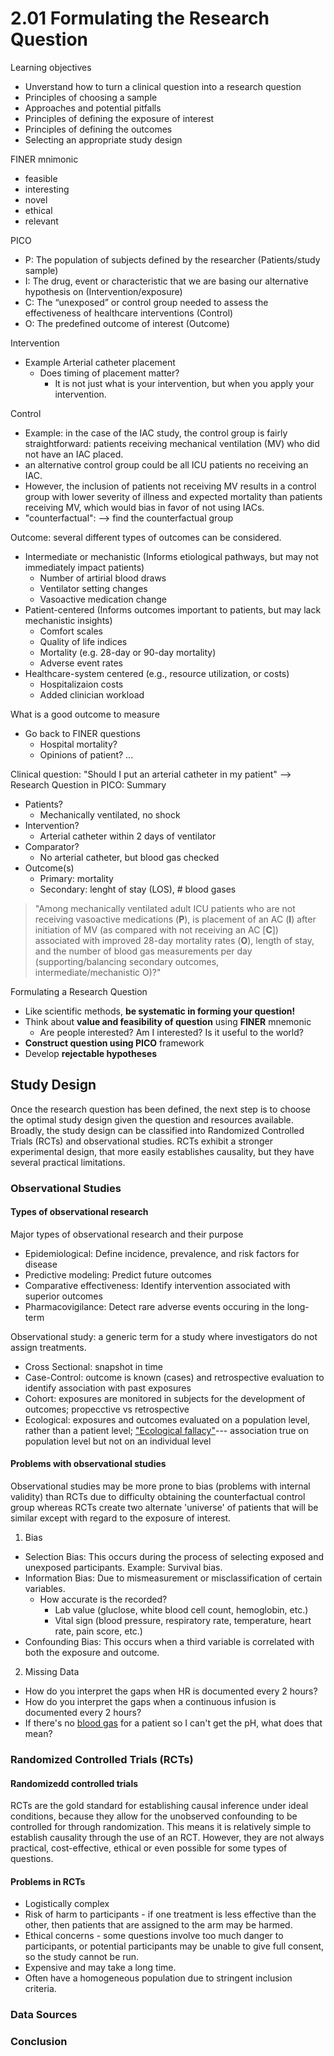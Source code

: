# 2.01 Formulating the Research Question

Learning objectives
  * Unverstand how to turn  a clinical question into a research question
  * Principles of choosing a sample
  * Approaches and potential pitfalls
  * Principles of defining the exposure of interest
  * Principles of defining the outcomes
  * Selecting an appropriate study design
  
FINER mnimonic
  * feasible
  * interesting
  * novel
  * ethical
  * relevant
 
PICO
  * P: The population of subjects defined by the researcher (Patients/study sample)
  * I: The drug, event or characteristic that we are basing our alternative hypothesis on (Intervention/exposure)
  * C: The “unexposed” or control group needed to assess the effectiveness of healthcare interventions (Control)
  * O: The predefined outcome of interest (Outcome)
 
Intervention
  * Example Arterial catheter placement
    * Does timing of placement matter?
     	* It is not just what is your intervention, but when you apply your intervention.
	
Control
  * Example: in the case of the IAC study, the control group is fairly straightforward: patients receiving  mechanical ventilation (MV) who did not have an IAC placed.
  * an alternative control group could be all ICU patients no receiving an IAC.
  * However, the inclusion of patients not receiving MV results in a control group with lower severity of illness and expected mortality than patients receiving MV, which would bias in favor of not using IACs.
  * "counterfactual": --> find the counterfactual group
  
Outcome: several different types of outcomes can be considered.
  * Intermediate or mechanistic (Informs etiological pathways, but may not immediately impact patients)
    * Number of artirial blood draws
    * Ventilator setting changes
    * Vasoactive medication change
  * Patient-centered (Informs outcomes important to patients, but may lack mechanistic insights)
    * Comfort scales
    * Quality of life indices
    * Mortality (e.g. 28-day or 90-day mortality)
    * Adverse event rates
  * Healthcare-system centered (e.g., resource utilization, or costs)
    * Hospitalizaion costs
    * Added clinician workload
    
What is a good outcome to measure
  * Go back to FINER questions
    * Hospital mortality?
    * Opinions of patient? ...
    
Clinical question: "Should I put an arterial catheter in my patient" --> Research Question in PICO: Summary
  * Patients?
    * Mechanically ventilated, no shock
  * Intervention?
    * Arterial catheter within 2 days of ventilator
  * Comparator?
    * No arterial catheter, but blood gas checked
  * Outcome(s)
    * Primary: mortality
    * Secondary: lenght of stay (LOS), # blood gases
> "Among mechanically ventilated adult ICU patients who are not receiving vasoactive medications (**P**), is placement of an AC (**I**) after initiation of MV (as compared with not receiving an AC [**C**]) associated with improved 28-day mortality rates (**O**), length of stay, and the number of blood gas measurements per day (supporting/balancing secondary outcomes, intermediate/mechanistic O)?" 

Formulating a Research Question
  * Like scientific methods, **be systematic in forming your question!**
  * Think about **value and feasibility of question** using **FINER** mnemonic
    * Are people interested? Am I interested? Is it useful to the world?
  * **Construct question using PICO** framework
  * Develop **rejectable hypotheses**

## Study Design
Once the research question has been defined, the next step is to choose the optimal study design given the question and resources available. Broadly, the study design can be classified into Randomized Controlled Trials (RCTs) and observational studies. RCTs exhibit a stronger experimental design, that more easily establishes causality, but they have several practical limitations.

### Observational Studies

#### Types of observational research
Major types of observational research and their purpose
  * Epidemiological: Define incidence, prevalence, and risk factors for disease
  * Predictive modeling: Predict future outcomes
  * Comparative effectiveness: Identify intervention associated with superior outcomes
  * Pharmacovigilance: Detect rare adverse events occuring in the long-term

Observational study: a generic term for a study where investigators do not assign treatments.
  * Cross Sectional: snapshot in time
  * Case-Control: outcome is known (cases) and retrospective evaluation to identify association with past exposures
  * Cohort: exposures are monitored in subjects for the development of outcomes; propecctive vs retrospective
  * Ecological: exposures and outcomes evaluated on a population level, rather than a patient level; ["Ecological fallacy"](https://en.wikipedia.org/wiki/Ecological_fallacy)--- association true on population level but not on an individual level

#### Problems with observational studies

Observational studies may be more prone to bias (problems with internal validity) than RCTs due to difficulty obtaining the counterfactual control group whereas RCTs create two alternate 'universe' of patients that will be similar except with regard to the exposure of interest.

1. Bias
  * Selection Bias: This occurs during the process of selecting exposed and unexposed participants. Example: Survival bias.
  * Information Bias: Due to mismeasurement or misclassification of certain variables.
    * How accurate is the recorded?
      * Lab value (gluclose, white blood cell count, hemoglobin, etc.)
      * Vital sign (blood pressure, respiratory rate, temperature, heart rate, pain score, etc.)
  * Confounding Bias: This occurs when a third variable is correlated with both the exposure and outcome.
  
2. Missing Data
  * How do you interpret the gaps when HR is documented every 2 hours?
  * How do you interpret the gaps when a continuous infusion is documented every 2 hours?
  * If there's no [blood gas](https://labtestsonline.org/tests/blood-gases) for a patient so I can't get the pH, what does that mean?

### Randomized Controlled Trials (RCTs)

#### Randomizedd controlled trials

RCTs are the gold standard for establishing causal inference under ideal conditions, because they allow for the unobserved confounding to be controlled for through randomization. This means it is relatively simple to establish causality through the use of an RCT. However, they are not always practical, cost-effective, ethical or even possible for some types of questions.

#### Problems in RCTs

  * Logistically complex
  * Risk of harm to participants - if one treatment is less effective than the other, then patients that are assigned to the arm may be harmed.
  * Ethical concerns - some questions involve too much danger to participants, or potential participants may be unable to give full consent, so the study cannot be run.
  * Expensive and may take a long time.
  * Often have a homogeneous population due to stringent inclusion criteria.


### Data Sources

### Conclusion
